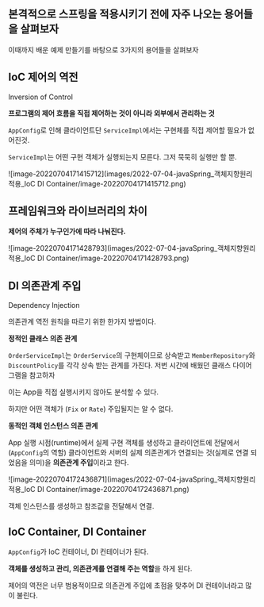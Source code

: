 ## 본격적으로 스프링을 적용시키기 전에 자주 나오는 용어들을 살펴보자

이때까지 배운 예제 만들기를 바탕으로 3가지의 용어들을 살펴보자

## IoC 제어의 역전

Inversion of Control

**프로그램의 제어 흐름을 직접 제어하는 것이 아니라 외부에서 관리하는 것**

```AppConfig```로 인해 클라이언트단 ```ServiceImpl```에서는 구현체를 직접 제어할 필요가 없어진것.

`ServiceImpl`는 어떤 구현 객체가 실행되는지 모른다. 그저 묵묵히 실행만 할 뿐.

![image-20220704171415712](images/2022-07-04-javaSpring_객체지향원리적용_IoC DI Container/image-20220704171415712.png)

## 프레임워크와 라이브러리의 차이

**제어의 주체가 누구인가에 따라 나눠진다.**

![image-20220704171428793](images/2022-07-04-javaSpring_객체지향원리적용_IoC DI Container/image-20220704171428793.png)

## DI 의존관계 주입

Dependency Injection

의존관계 역전 원칙을 따르기 위한 한가지 방법이다.

**정적인 클래스 의존 관계**

`OrderServiceImpl`는 `OrderService`의 구현체이므로 상속받고 `MemberRepository`와 `DiscountPolicy`를 각각 상속 받는 관계를 가진다. 저번 시간에 배웠던 클래스 다이어그램을 참고하자

이는 App을 직접 실행시키지 않아도 분석할 수 있다.

하지만 어떤 객체가 (`Fix` or `Rate`) 주입될지는 알 수 없다.

**동적인 객체 인스턴스 의존 관계**

App 실행 시점(runtime)에서 실제 구현 객체를 생성하고 클라이언트에 전달에서(`AppConfig`의 역할) 클라이언트와 서버의 실제 의존관계가 연결되는 것(실제로 연결 되었음을 의미)을 **의존관계 주입**이라고 한다.

![image-20220704172436871](images/2022-07-04-javaSpring_객체지향원리적용_IoC DI Container/image-20220704172436871.png)

객체 인스턴스를 생성하고 참조값을 전달해서 연결.

## IoC Container, DI Container

`AppConfig`가 IoC 컨테이너, DI 컨테이너가 된다.

**객체를 생성하고 관리, 의존관계를 연결해 주는 역할**을 하게 된다.

제어의 역전은 너무 범용적이므로 의존관계 주입에 초점을 맞추어 DI 컨테이너라고 많이 불린다.